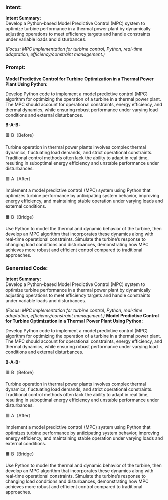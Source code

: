 ### Intent:
**Intent Summary:**  
Develop a Python-based Model Predictive Control (MPC) system to optimize turbine performance in a thermal power plant by dynamically adjusting operations to meet efficiency targets and handle constraints under variable loads and disturbances.  

*(Focus: MPC implementation for turbine control, Python, real-time adaptation, efficiency/constraint management.)*

### Prompt:
**Model Predictive Control for Turbine Optimization in a Thermal Power Plant Using Python:**

Develop Python code to implement a model predictive control (MPC) algorithm for optimizing the operation of a turbine in a thermal power plant. The MPC should account for operational constraints, energy efficiency, and thermal dynamics, while ensuring robust performance under varying load conditions and external disturbances.

**B-A-B:**

🟥 B（Before）

Turbine operation in thermal power plants involves complex thermal dynamics, fluctuating load demands, and strict operational constraints. Traditional control methods often lack the ability to adapt in real time, resulting in suboptimal energy efficiency and unstable performance under disturbances.

🟩 A（After）

Implement a model predictive control (MPC) system using Python that optimizes turbine performance by anticipating system behavior, improving energy efficiency, and maintaining stable operation under varying loads and external conditions.

🟧 B（Bridge）

Use Python to model the thermal and dynamic behavior of the turbine, then develop an MPC algorithm that incorporates these dynamics along with real-time operational constraints. Simulate the turbine’s response to changing load conditions and disturbances, demonstrating how MPC achieves more robust and efficient control compared to traditional approaches.

### Generated Code:
**Intent Summary:**  
Develop a Python-based Model Predictive Control (MPC) system to optimize turbine performance in a thermal power plant by dynamically adjusting operations to meet efficiency targets and handle constraints under variable loads and disturbances.  

*(Focus: MPC implementation for turbine control, Python, real-time adaptation, efficiency/constraint management.)*
**Model Predictive Control for Turbine Optimization in a Thermal Power Plant Using Python:**

Develop Python code to implement a model predictive control (MPC) algorithm for optimizing the operation of a turbine in a thermal power plant. The MPC should account for operational constraints, energy efficiency, and thermal dynamics, while ensuring robust performance under varying load conditions and external disturbances.

**B-A-B:**

🟥 B（Before）

Turbine operation in thermal power plants involves complex thermal dynamics, fluctuating load demands, and strict operational constraints. Traditional control methods often lack the ability to adapt in real time, resulting in suboptimal energy efficiency and unstable performance under disturbances.

🟩 A（After）

Implement a model predictive control (MPC) system using Python that optimizes turbine performance by anticipating system behavior, improving energy efficiency, and maintaining stable operation under varying loads and external conditions.

🟧 B（Bridge）

Use Python to model the thermal and dynamic behavior of the turbine, then develop an MPC algorithm that incorporates these dynamics along with real-time operational constraints. Simulate the turbine’s response to changing load conditions and disturbances, demonstrating how MPC achieves more robust and efficient control compared to traditional approaches.
